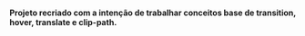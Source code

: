 #### Projeto recriado com a intenção de trabalhar conceitos base de transition, hover, translate e clip-path.

